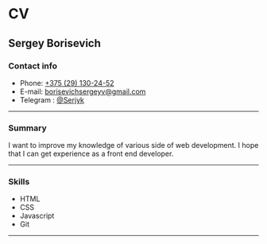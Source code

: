 # CV

## Sergey Borisevich

### Contact info

* Phone: [+375 (29) 130-24-52](tel:+375291302452)
* E-mail: [borisevichsergeyv@gmail.com](mailto:borisevichsergeyv@gmail.com)
* Telegram : [@Serjyk](https://t.me/Serjyk)
---

### Summary
I want to improve my knowledge of various side of web development. 
I hope that I can get experience as а front end developer.

---

### Skills 
* HTML
* CSS
* Javascript
* Git
---

